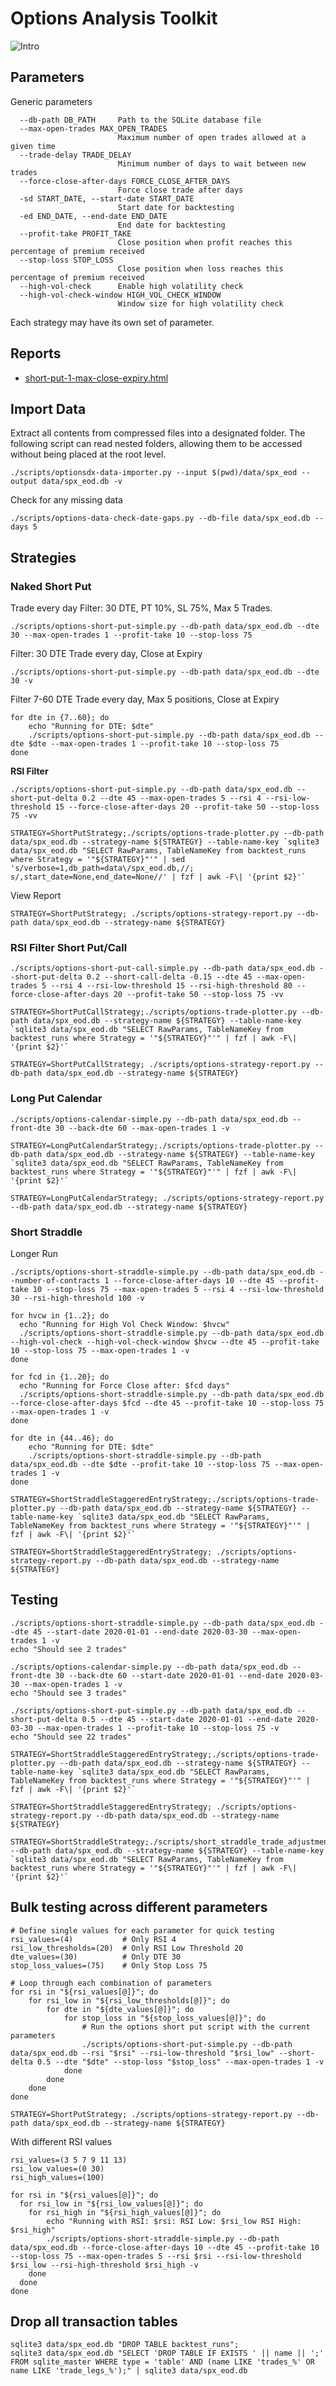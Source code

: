 # Options Analysis Toolkit

![Intro](assets/trade-plotter.png)

## Parameters

Generic parameters

```text
  --db-path DB_PATH     Path to the SQLite database file
  --max-open-trades MAX_OPEN_TRADES
                        Maximum number of open trades allowed at a given time
  --trade-delay TRADE_DELAY
                        Minimum number of days to wait between new trades
  --force-close-after-days FORCE_CLOSE_AFTER_DAYS
                        Force close trade after days
  -sd START_DATE, --start-date START_DATE
                        Start date for backtesting
  -ed END_DATE, --end-date END_DATE
                        End date for backtesting
  --profit-take PROFIT_TAKE
                        Close position when profit reaches this percentage of premium received
  --stop-loss STOP_LOSS
                        Close position when loss reaches this percentage of premium received
  --high-vol-check      Enable high volatility check
  --high-vol-check-window HIGH_VOL_CHECK_WINDOW
                        Window size for high volatility check
```

Each strategy may have its own set of parameter.

## Reports

* [short-put-1-max-close-expiry.html](https://namuan.github.io/options-toolkit/short-put/short-put-1-max-close-expiry.html)

## Import Data

Extract all contents from compressed files into a designated folder.
The following script can read nested folders, allowing them to be accessed without being placed at the root level.

```shell
./scripts/optionsdx-data-importer.py --input $(pwd)/data/spx_eod --output data/spx_eod.db -v
```

Check for any missing data

```shell
./scripts/options-data-check-date-gaps.py --db-file data/spx_eod.db --days 5
```

## Strategies

### Naked Short Put

Trade every day
Filter: 30 DTE, PT 10%, SL 75%, Max 5 Trades.

```shell
./scripts/options-short-put-simple.py --db-path data/spx_eod.db --dte 30 --max-open-trades 1 --profit-take 10 --stop-loss 75
```

Filter: 30 DTE
Trade every day, Close at Expiry

```shell
./scripts/options-short-put-simple.py --db-path data/spx_eod.db --dte 30 -v
```

Filter 7-60 DTE
Trade every day, Max 5 positions, Close at Expiry

```shell
for dte in {7..60}; do
    echo "Running for DTE: $dte"
    ./scripts/options-short-put-simple.py --db-path data/spx_eod.db --dte $dte --max-open-trades 1 --profit-take 10 --stop-loss 75
done
```

**RSI Filter**

```shell
./scripts/options-short-put-simple.py --db-path data/spx_eod.db --short-put-delta 0.2 --dte 45 --max-open-trades 5 --rsi 4 --rsi-low-threshold 15 --force-close-after-days 20 --profit-take 50 --stop-loss 75 -vv
```


```shell
STRATEGY=ShortPutStrategy;./scripts/options-trade-plotter.py --db-path data/spx_eod.db --strategy-name ${STRATEGY} --table-name-key `sqlite3 data/spx_eod.db "SELECT RawParams, TableNameKey from backtest_runs where Strategy = '"${STRATEGY}"'" | sed 's/verbose=1,db_path=data\/spx_eod.db,//; s/,start_date=None,end_date=None//' | fzf | awk -F\| '{print $2}'`
```

View Report

```shell
STRATEGY=ShortPutStrategy; ./scripts/options-strategy-report.py --db-path data/spx_eod.db --strategy-name ${STRATEGY}
```

### RSI Filter Short Put/Call

```shell
./scripts/options-short-put-call-simple.py --db-path data/spx_eod.db --short-put-delta 0.2 --short-call-delta -0.15 --dte 45 --max-open-trades 5 --rsi 4 --rsi-low-threshold 15 --rsi-high-threshold 80 --force-close-after-days 20 --profit-take 50 --stop-loss 75 -vv
```

```shell
STRATEGY=ShortPutCallStrategy;./scripts/options-trade-plotter.py --db-path data/spx_eod.db --strategy-name ${STRATEGY} --table-name-key `sqlite3 data/spx_eod.db "SELECT RawParams, TableNameKey from backtest_runs where Strategy = '"${STRATEGY}"'" | fzf | awk -F\| '{print $2}'`
```

```shell
STRATEGY=ShortPutCallStrategy; ./scripts/options-strategy-report.py --db-path data/spx_eod.db --strategy-name ${STRATEGY}
```

### Long Put Calendar

```shell
./scripts/options-calendar-simple.py --db-path data/spx_eod.db --front-dte 30 --back-dte 60 --max-open-trades 1 -v
```

```shell
STRATEGY=LongPutCalendarStrategy;./scripts/options-trade-plotter.py --db-path data/spx_eod.db --strategy-name ${STRATEGY} --table-name-key `sqlite3 data/spx_eod.db "SELECT RawParams, TableNameKey from backtest_runs where Strategy = '"${STRATEGY}"'" | fzf | awk -F\| '{print $2}'`
```

```shell
STRATEGY=LongPutCalendarStrategy; ./scripts/options-strategy-report.py --db-path data/spx_eod.db --strategy-name ${STRATEGY}
```

### Short Straddle

Longer Run

```shell
./scripts/options-short-straddle-simple.py --db-path data/spx_eod.db --number-of-contracts 1 --force-close-after-days 10 --dte 45 --profit-take 10 --stop-loss 75 --max-open-trades 5 --rsi 4 --rsi-low-threshold 30 --rsi-high-threshold 100 -v
```

```shell
for hvcw in {1..2}; do
  echo "Running for High Vol Check Window: $hvcw"
  ./scripts/options-short-straddle-simple.py --db-path data/spx_eod.db --high-vol-check --high-vol-check-window $hvcw --dte 45 --profit-take 10 --stop-loss 75 --max-open-trades 1 -v
done
```

```shell
for fcd in {1..20}; do
  echo "Running for Force Close after: $fcd days"
  ./scripts/options-short-straddle-simple.py --db-path data/spx_eod.db --force-close-after-days $fcd --dte 45 --profit-take 10 --stop-loss 75 --max-open-trades 1 -v
done
```

```shell
for dte in {44..46}; do
    echo "Running for DTE: $dte"
    ./scripts/options-short-straddle-simple.py --db-path data/spx_eod.db --dte $dte --profit-take 10 --stop-loss 75 --max-open-trades 1 -v
done
```

```shell
STRATEGY=ShortStraddleStaggeredEntryStrategy;./scripts/options-trade-plotter.py --db-path data/spx_eod.db --strategy-name ${STRATEGY} --table-name-key `sqlite3 data/spx_eod.db "SELECT RawParams, TableNameKey from backtest_runs where Strategy = '"${STRATEGY}"'" | fzf | awk -F\| '{print $2}'`
```

```shell
STRATEGY=ShortStraddleStaggeredEntryStrategy; ./scripts/options-strategy-report.py --db-path data/spx_eod.db --strategy-name ${STRATEGY}
```

## Testing

```shell
./scripts/options-short-straddle-simple.py --db-path data/spx_eod.db --dte 45 --start-date 2020-01-01 --end-date 2020-03-30 --max-open-trades 1 -v
echo "Should see 2 trades"
```

```shell
./scripts/options-calendar-simple.py --db-path data/spx_eod.db --front-dte 30 --back-dte 60 --start-date 2020-01-01 --end-date 2020-03-30 --max-open-trades 1 -v
echo "Should see 3 trades"
```

```shell
./scripts/options-short-put-simple.py --db-path data/spx_eod.db --short-put-delta 0.5 --dte 45 --start-date 2020-01-01 --end-date 2020-03-30 --max-open-trades 1 --profit-take 10 --stop-loss 75 -v
echo "Should see 22 trades"
```

```shell
STRATEGY=ShortStraddleStaggeredEntryStrategy;./scripts/options-trade-plotter.py --db-path data/spx_eod.db --strategy-name ${STRATEGY} --table-name-key `sqlite3 data/spx_eod.db "SELECT RawParams, TableNameKey from backtest_runs where Strategy = '"${STRATEGY}"'" | fzf | awk -F\| '{print $2}'`
```

```shell
STRATEGY=ShortStraddleStaggeredEntryStrategy; ./scripts/options-strategy-report.py --db-path data/spx_eod.db --strategy-name ${STRATEGY}
```

```shell
STRATEGY=ShortStraddleStrategy;./scripts/short_straddle_trade_adjustments.py --db-path data/spx_eod.db --strategy-name ${STRATEGY} --table-name-key `sqlite3 data/spx_eod.db "SELECT RawParams, TableNameKey from backtest_runs where Strategy = '"${STRATEGY}"'" | fzf | awk -F\| '{print $2}'`
```

## Bulk testing across different parameters

```shell
# Define single values for each parameter for quick testing
rsi_values=(4)           # Only RSI 4
rsi_low_thresholds=(20)  # Only RSI Low Threshold 20
dte_values=(30)          # Only DTE 30
stop_loss_values=(75)    # Only Stop Loss 75

# Loop through each combination of parameters
for rsi in "${rsi_values[@]}"; do
    for rsi_low in "${rsi_low_thresholds[@]}"; do
        for dte in "${dte_values[@]}"; do
            for stop_loss in "${stop_loss_values[@]}"; do
                # Run the options short put script with the current parameters
                ./scripts/options-short-put-simple.py --db-path data/spx_eod.db --rsi "$rsi" --rsi-low-threshold "$rsi_low" --short-delta 0.5 --dte "$dte" --stop-loss "$stop_loss" --max-open-trades 1 -v
            done
        done
    done
done

STRATEGY=ShortPutStrategy; ./scripts/options-strategy-report.py --db-path data/spx_eod.db --strategy-name ${STRATEGY}
```

With different RSI values

```shell
rsi_values=(3 5 7 9 11 13)
rsi_low_values=(0 30)
rsi_high_values=(100)

for rsi in "${rsi_values[@]}"; do
  for rsi_low in "${rsi_low_values[@]}"; do
    for rsi_high in "${rsi_high_values[@]}"; do
        echo "Running with RSI: $rsi: RSI Low: $rsi_low RSI High: $rsi_high"
        ./scripts/options-short-straddle-simple.py --db-path data/spx_eod.db --force-close-after-days 10 --dte 45 --profit-take 10 --stop-loss 75 --max-open-trades 5 --rsi $rsi --rsi-low-threshold $rsi_low --rsi-high-threshold $rsi_high -v
    done
  done
done
```

## Drop all transaction tables

```shell
sqlite3 data/spx_eod.db "DROP TABLE backtest_runs";
sqlite3 data/spx_eod.db "SELECT 'DROP TABLE IF EXISTS ' || name || ';' FROM sqlite_master WHERE type = 'table' AND (name LIKE 'trades_%' OR name LIKE 'trade_legs_%');" | sqlite3 data/spx_eod.db
```

